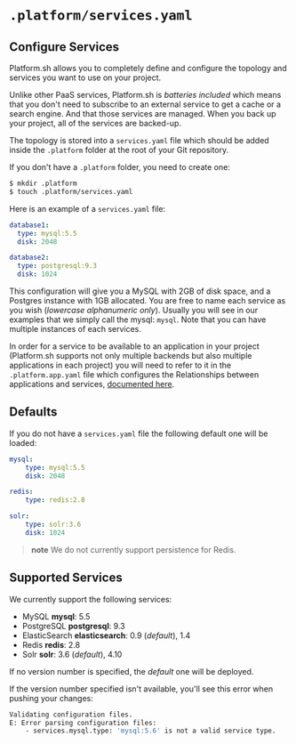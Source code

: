 # `.platform/services.yaml`
## Configure Services

Platform.sh allows you to completely define and configure the topology
and services you want to use on your project.

Unlike other PaaS services, Platform.sh is *batteries included* which means
that you don't need to subscribe to an external service to get a cache or
a search engine. And that those services are managed. When you back up your
project, all of the services are backed-up.

The topology is stored into a `services.yaml` file which should be added
inside the `.platform` folder at the root of your Git repository.

If you don't have a `.platform` folder, you need to create one:

```bash
$ mkdir .platform
$ touch .platform/services.yaml
```

Here is an example of a `services.yaml` file:

```yaml
database1:
  type: mysql:5.5
  disk: 2048

database2:
  type: postgresql:9.3
  disk: 1024
```

This configuration will give you a MySQL with 2GB of disk space, and a Postgres instance with 1GB allocated.
You are free to name each service as you wish (*lowercase alphanumeric only*). Usually you will see in our examples that we simply call the mysql: `mysql`. Note that you can have multiple instances of each services.

In order for a service to be available to an application in your project 
(Platform.sh supports not only multiple backends but also multiple 
applications in each project) you will need to refer to it in the 
`.platform.app.yaml` file which configures the Relationships between 
applications and services, [documented here](/reference/platform-app-yaml.html).

## Defaults

If you do not have a `services.yaml` file the following default one will be loaded:

```yaml
mysql:
    type: mysql:5.5
    disk: 2048

redis:
    type: redis:2.8

solr:
    type: solr:3.6
    disk: 1024
```

> **note**
> We do not currently support persistence for Redis.

## Supported Services

We currently support the following services:
* MySQL **mysql**: 5.5
* PostgreSQL **postgresql**: 9.3
* ElasticSearch **elasticsearch**: 0.9 (*default*), 1.4
* Redis **redis**: 2.8
* Solr **solr**: 3.6 (*default*), 4.10

If no version number is specified, the *default* one will be deployed.

If the version number specified isn't available, you'll see this error when pushing your changes:
```bash
Validating configuration files.
E: Error parsing configuration files:
    - services.mysql.type: 'mysql:5.6' is not a valid service type.
```
